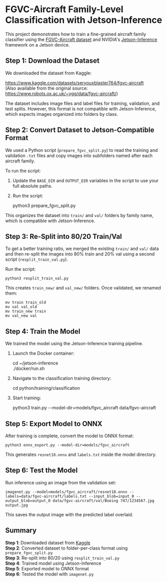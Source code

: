 # FGVC-Aircraft Family-Level Classification with Jetson-Inference

This project demonstrates how to train a fine-grained aircraft family classifier using the [FGVC-Aircraft dataset](https://www.kaggle.com/datasets/seryouxblaster764/fgvc-aircraft) and NVIDIA's [Jetson-Inference](https://github.com/dusty-nv/jetson-inference) framework on a Jetson device.

## Step 1: Download the Dataset

We downloaded the dataset from Kaggle:

https://www.kaggle.com/datasets/seryouxblaster764/fgvc-aircraft  
(Also available from the original source: https://www.robots.ox.ac.uk/~vgg/data/fgvc-aircraft/)

The dataset includes image files and label files for training, validation, and test splits. However, this format is not compatible with Jetson-Inference, which expects images organized into folders by class.

## Step 2: Convert Dataset to Jetson-Compatible Format

We used a Python script (`prepare_fgvc_split.py`) to read the training and validation `.txt` files and copy images into subfolders named after each aircraft family.

To run the script:

1. Update the `BASE_DIR` and `OUTPUT_DIR` variables in the script to use your full absolute paths.  
2. Run the script:

    python3 prepare_fgvc_split.py

This organizes the dataset into `train/` and `val/` folders by family name, which is compatible with Jetson-Inference.

## Step 3: Re-Split into 80/20 Train/Val

To get a better training ratio, we merged the existing `train/` and `val/` data and then re-split the images into 80% train and 20% val using a second script (`resplit_train_val.py`).

Run the script:

    python3 resplit_train_val.py

This creates `train_new/` and `val_new/` folders. Once validated, we renamed them:

    mv train train_old  
    mv val val_old  
    mv train_new train  
    mv val_new val

## Step 4: Train the Model

We trained the model using the Jetson-Inference training pipeline.

1. Launch the Docker container:

    cd ~/jetson-inference  
    ./docker/run.sh

2. Navigate to the classification training directory:

    cd python/training/classification

3. Start training:

    python3 train.py --model-dir=models/fgvc_aircraft data/fgvc-aircraft

## Step 5: Export Model to ONNX

After training is complete, convert the model to ONNX format:

    python3 onnx_export.py --model-dir=models/fgvc_aircraft

This generates `resnet18.onnx` and `labels.txt` inside the model directory.

## Step 6: Test the Model

Run inference using an image from the validation set:

    imagenet.py --model=models/fgvc_aircraft/resnet18.onnx --labels=data/fgvc-aircraft/labels.txt --input_blob=input_0 --output_blob=output_0 data/fgvc-aircraft/val/Boeing 747/1234567.jpg output.jpg

This saves the output image with the predicted label overlaid.

## Summary

**Step 1**: Downloaded dataset from [Kaggle](https://www.kaggle.com/datasets/seryouxblaster764/fgvc-aircraft)  
**Step 2**: Converted dataset to folder-per-class format using `prepare_fgvc_split.py`  
**Step 3**: Re-split into 80/20 using `resplit_train_val.py`  
**Step 4**: Trained model using Jetson-Inference  
**Step 5**: Exported model to ONNX format  
**Step 6**: Tested the model with `imagenet.py`

